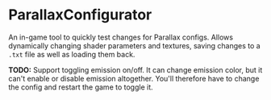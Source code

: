 # ParallaxConfigurator
An in-game tool to quickly test changes for Parallax configs.
Allows dynamically changing shader parameters and textures, saving changes to a `.txt` file as well as loading them back.

**TODO:** Support toggling emission on/off. It can change emission color, but it can't enable or disable emission altogether. You'll therefore have to change the config and restart the game to toggle it. 
